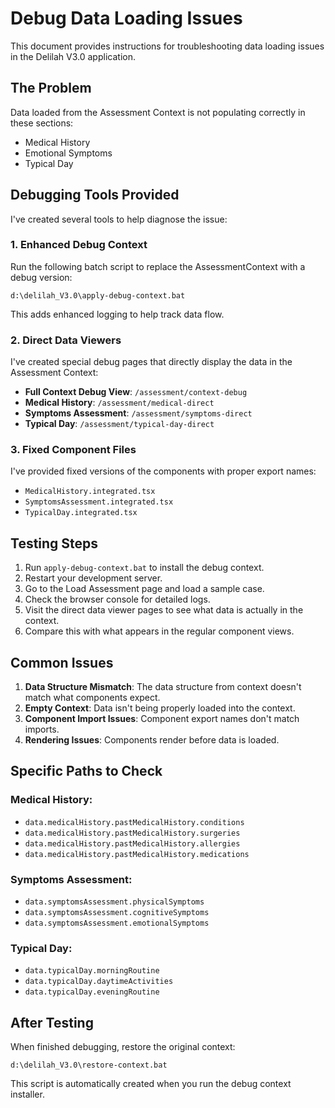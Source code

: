 # Debug Data Loading Issues

This document provides instructions for troubleshooting data loading issues in the Delilah V3.0 application.

## The Problem

Data loaded from the Assessment Context is not populating correctly in these sections:
- Medical History
- Emotional Symptoms
- Typical Day

## Debugging Tools Provided

I've created several tools to help diagnose the issue:

### 1. Enhanced Debug Context

Run the following batch script to replace the AssessmentContext with a debug version:

```
d:\delilah_V3.0\apply-debug-context.bat
```

This adds enhanced logging to help track data flow.

### 2. Direct Data Viewers

I've created special debug pages that directly display the data in the Assessment Context:

- **Full Context Debug View**: `/assessment/context-debug`
- **Medical History**: `/assessment/medical-direct`
- **Symptoms Assessment**: `/assessment/symptoms-direct`
- **Typical Day**: `/assessment/typical-day-direct`

### 3. Fixed Component Files

I've provided fixed versions of the components with proper export names:

- `MedicalHistory.integrated.tsx`
- `SymptomsAssessment.integrated.tsx`
- `TypicalDay.integrated.tsx`

## Testing Steps

1. Run `apply-debug-context.bat` to install the debug context.
2. Restart your development server.
3. Go to the Load Assessment page and load a sample case.
4. Check the browser console for detailed logs.
5. Visit the direct data viewer pages to see what data is actually in the context.
6. Compare this with what appears in the regular component views.

## Common Issues

1. **Data Structure Mismatch**: The data structure from context doesn't match what components expect.
2. **Empty Context**: Data isn't being properly loaded into the context.
3. **Component Import Issues**: Component export names don't match imports.
4. **Rendering Issues**: Components render before data is loaded.

## Specific Paths to Check

### Medical History:
- `data.medicalHistory.pastMedicalHistory.conditions`
- `data.medicalHistory.pastMedicalHistory.surgeries`
- `data.medicalHistory.pastMedicalHistory.allergies`
- `data.medicalHistory.pastMedicalHistory.medications`

### Symptoms Assessment:
- `data.symptomsAssessment.physicalSymptoms`
- `data.symptomsAssessment.cognitiveSymptoms`
- `data.symptomsAssessment.emotionalSymptoms`

### Typical Day:
- `data.typicalDay.morningRoutine`
- `data.typicalDay.daytimeActivities`
- `data.typicalDay.eveningRoutine`

## After Testing

When finished debugging, restore the original context:

```
d:\delilah_V3.0\restore-context.bat
```

This script is automatically created when you run the debug context installer.